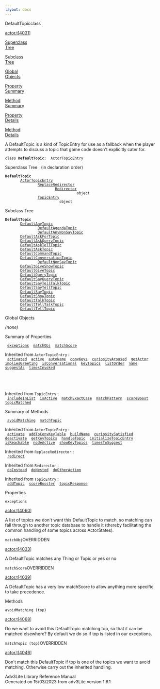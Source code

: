 ```yaml
---
layout: docs
---
```

<span class="title">DefaultTopic</span><span class="type">class</span>

[actor.t](../file/actor.t.html)\[[4031](../source/actor.t.html#4031)\]

[Superclass  
Tree](#_SuperClassTree_)

[Subclass  
Tree](#_SubClassTree_)

[Global  
Objects](#_ObjectSummary_)

[Property  
Summary](#_PropSummary_)

[Method  
Summary](#_MethodSummary_)

[Property  
Details](#_Properties_)

[Method  
Details](#_Methods_)

<div class="fdesc">

A DefaultTopic is a kind of TopicEntry for use as a fallback when the
player attempts to discuss a topic that game code doesn't explicitly
cater for.

`class `**`DefaultTopic`**` :   `[`ActorTopicEntry`](../object/ActorTopicEntry.html)

</div>

<span id="_SuperClassTree_"></span>

<div class="mjhd">

<span class="hdln">Superclass Tree</span>   (in declaration order)

</div>

**`DefaultTopic`**  
`         `[`ActorTopicEntry`](../object/ActorTopicEntry.html)  
`                 `[`ReplaceRedirector`](../object/ReplaceRedirector.html)  
`                         `[`Redirector`](../object/Redirector.html)  
`                                 object`  
`                 `[`TopicEntry`](../object/TopicEntry.html)  
`                         object`  
<span id="_SubClassTree_"></span>

<div class="mjhd">

<span class="hdln">Subclass Tree</span>  

</div>

**`DefaultTopic`**  
`         `[`DefaultAnyTopic`](../object/DefaultAnyTopic.html)  
`                 `[`DefaultAgendaTopic`](../object/DefaultAgendaTopic.html)  
`                 `[`DefaultAnyNonSayTopic`](../object/DefaultAnyNonSayTopic.html)  
`         `[`DefaultAskForTopic`](../object/DefaultAskForTopic.html)  
`         `[`DefaultAskQueryTopic`](../object/DefaultAskQueryTopic.html)  
`         `[`DefaultAskTellTopic`](../object/DefaultAskTellTopic.html)  
`         `[`DefaultAskTopic`](../object/DefaultAskTopic.html)  
`         `[`DefaultCommandTopic`](../object/DefaultCommandTopic.html)  
`         `[`DefaultConversationTopic`](../object/DefaultConversationTopic.html)  
`                 `[`DefaultNonSayTopic`](../object/DefaultNonSayTopic.html)  
`         `[`DefaultGiveShowTopic`](../object/DefaultGiveShowTopic.html)  
`         `[`DefaultGiveTopic`](../object/DefaultGiveTopic.html)  
`         `[`DefaultQueryTopic`](../object/DefaultQueryTopic.html)  
`         `[`DefaultSayQueryTopic`](../object/DefaultSayQueryTopic.html)  
`         `[`DefaultSayTellTalkTopic`](../object/DefaultSayTellTalkTopic.html)  
`         `[`DefaultSayTellTopic`](../object/DefaultSayTellTopic.html)  
`         `[`DefaultSayTopic`](../object/DefaultSayTopic.html)  
`         `[`DefaultShowTopic`](../object/DefaultShowTopic.html)  
`         `[`DefaultTalkTopic`](../object/DefaultTalkTopic.html)  
`         `[`DefaultTellTalkTopic`](../object/DefaultTellTalkTopic.html)  
`         `[`DefaultTellTopic`](../object/DefaultTellTopic.html)  
<span id="_ObjectSummary_"></span>

<div class="mjhd">

<span class="hdln">Global Objects</span>  

</div>

*(none)* <span id="_PropSummary_"></span>

<div class="mjhd">

<span class="hdln">Summary of Properties</span>  

</div>

` `[`exceptions`](#exceptions)`  `[`matchObj`](#matchObj)`  `[`matchScore`](#matchScore)`  `

Inherited from `ActorTopicEntry` :  
` `[`activated`](../object/ActorTopicEntry.html#activated)`  `[`active`](../object/ActorTopicEntry.html#active)`  `[`autoName`](../object/ActorTopicEntry.html#autoName)`  `[`convKeys`](../object/ActorTopicEntry.html#convKeys)`  `[`curiosityAroused`](../object/ActorTopicEntry.html#curiosityAroused)`  `[`getActor`](../object/ActorTopicEntry.html#getActor)`  `[`impliesGreeting`](../object/ActorTopicEntry.html#impliesGreeting)`  `[`isConversational`](../object/ActorTopicEntry.html#isConversational)`  `[`keyTopics`](../object/ActorTopicEntry.html#keyTopics)`  `[`listOrder`](../object/ActorTopicEntry.html#listOrder)`  `[`name`](../object/ActorTopicEntry.html#name)`  `[`suggestAs`](../object/ActorTopicEntry.html#suggestAs)`  `[`timesInvoked`](../object/ActorTopicEntry.html#timesInvoked)`  `

` `

` `

Inherited from `TopicEntry` :  
` `[`includeInList`](../object/TopicEntry.html#includeInList)`  `[`isActive`](../object/TopicEntry.html#isActive)`  `[`matchExactCase`](../object/TopicEntry.html#matchExactCase)`  `[`matchPattern`](../object/TopicEntry.html#matchPattern)`  `[`scoreBoost`](../object/TopicEntry.html#scoreBoost)`  `[`topicMatched`](../object/TopicEntry.html#topicMatched)`  `

<span id="_MethodSummary_"></span>

<div class="mjhd">

<span class="hdln">Summary of Methods</span>  

</div>

` `[`avoidMatching`](#avoidMatching)`  `[`matchTopic`](#matchTopic)`  `

Inherited from `ActorTopicEntry` :  
` `[`activate`](../object/ActorTopicEntry.html#activate)`  `[`addToConvKeyTable`](../object/ActorTopicEntry.html#addToConvKeyTable)`  `[`buildName`](../object/ActorTopicEntry.html#buildName)`  `[`curiositySatisfied`](../object/ActorTopicEntry.html#curiositySatisfied)`  `[`deactivate`](../object/ActorTopicEntry.html#deactivate)`  `[`getKeyTopics`](../object/ActorTopicEntry.html#getKeyTopics)`  `[`handleTopic`](../object/ActorTopicEntry.html#handleTopic)`  `[`initializeTopicEntry`](../object/ActorTopicEntry.html#initializeTopicEntry)`  `[`isReachable`](../object/ActorTopicEntry.html#isReachable)`  `[`nodeActive`](../object/ActorTopicEntry.html#nodeActive)`  `[`showKeyTopics`](../object/ActorTopicEntry.html#showKeyTopics)`  `[`timesToSuggest`](../object/ActorTopicEntry.html#timesToSuggest)`  `

Inherited from `ReplaceRedirector` :  
` `[`redirect`](../object/ReplaceRedirector.html#redirect)`  `

Inherited from `Redirector` :  
` `[`doInstead`](../object/Redirector.html#doInstead)`  `[`doNested`](../object/Redirector.html#doNested)`  `[`doOtherAction`](../object/Redirector.html#doOtherAction)`  `

Inherited from `TopicEntry` :  
` `[`addTopic`](../object/TopicEntry.html#addTopic)`  `[`scoreBooster`](../object/TopicEntry.html#scoreBooster)`  `[`topicResponse`](../object/TopicEntry.html#topicResponse)`  `

<span id="_Properties_"></span>

<div class="mjhd">

<span class="hdln">Properties</span>  

</div>

<span id="exceptions"></span>

`exceptions`

[actor.t](../file/actor.t.html)\[[4060](../source/actor.t.html#4060)\]

<div class="desc">

A list of topics we don't want this DefaultTopic to match, so matching
can fall through to another topic database to handle it (thereby
facilitating the common handling of some topics across ActorStates).

</div>

<span id="matchObj"></span>

`matchObj`<span class="rem">OVERRIDDEN</span>

[actor.t](../file/actor.t.html)\[[4033](../source/actor.t.html#4033)\]

<div class="desc">

A DefaultTopic matches any Thing or Topic or yes or no

</div>

<span id="matchScore"></span>

`matchScore`<span class="rem">OVERRIDDEN</span>

[actor.t](../file/actor.t.html)\[[4039](../source/actor.t.html#4039)\]

<div class="desc">

A DefaultTopic has a very low matchScore to allow anything more specific
to take precedence.

</div>

<span id="_Methods_"></span>

<div class="mjhd">

<span class="hdln">Methods</span>  

</div>

<span id="avoidMatching"></span>

`avoidMatching (top)`

[actor.t](../file/actor.t.html)\[[4068](../source/actor.t.html#4068)\]

<div class="desc">

Do we want to avoid this DefaultTopic matching top, so that it can be
matched elsewhere? By default we do so if top is listed in our
exceptions.

</div>

<span id="matchTopic"></span>

`matchTopic (top)`<span class="rem">OVERRIDDEN</span>

[actor.t](../file/actor.t.html)\[[4046](../source/actor.t.html#4046)\]

<div class="desc">

Don't match this DefaultTopic if top is one of the topics we want to
avoid matching. Otherwise carry out the inherited handling.

</div>

<div class="ftr">

Adv3Lite Library Reference Manual  
Generated on 15/03/2023 from adv3Lite version 1.6.1

</div>
